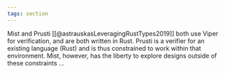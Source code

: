 ```yaml
---
tags: section
---
```


Mist and Prusti [[@astrauskasLeveragingRustTypes2019]] both use Viper for verification, and are both written in Rust. Prusti is a verifier for an existing language (Rust) and is thus constrained to work within that environment. Mist, however, has the liberty to explore designs outside of these constraints ...
